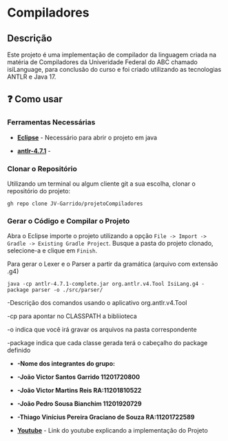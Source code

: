 # Compiladores  

## Descrição

Este projeto é uma implementação de compilador da linguagem criada na matéria de Compiladores da Univeridade Federal do ABC chamado isiLanguage, para conclusão do curso e foi criado utilizando as tecnologias ANTLR e Java 17.


## ❓ Como usar

### Ferramentas Necessárias

- **[Eclipse](https://eclipseide.org/)** - Necessário para abrir o projeto em java

- **[antlr-4.7.1](https://www.antlr.org/download/antlr-4.7.1-complete.jar)** -

### Clonar o Repositório

Utilizando um terminal ou algum cliente git a sua escolha, clonar o repositório do projeto:

```
gh repo clone JV-Garrido/projetoCompiladores
```

### Gerar o Código e Compilar o Projeto

Abra o Eclipse importe o projeto utilizando a opção `File -> Import -> Gradle -> Existing Gradle Project`. Busque a pasta do projeto clonado, selecione-a e clique em `Finish`.

Para gerar o Lexer e o Parser a partir da gramática (arquivo com extensão .g4)

`java -cp antlr-4.7.1-complete.jar org.antlr.v4.Tool IsiLang.g4 -package parser -o ./src/parser/`

-Descrição dos comandos  usando o aplicativo org.antlr.v4.Tool

-cp para apontar no CLASSPATH a bibliioteca

-o indica que você irá gravar os arquivos na pasta correspondente

-package indica que cada classe gerada terá o cabeçalho do package definido


- **-Nome dos integrantes do grupo:**

- **-João Victor Santos Garrido 11201720800**
- **-João Victor Martins Reis  RA:11201810522**
- **-João Pedro Sousa Bianchim 11201920729**
- **-Thiago Vinícius Pereira Graciano de Souza RA:11201722589**


- **[Youtube](https://www.youtube.com/watch?v=OetiuDd8Lac&t=1s&ab_channel=ThiagoVin%C3%ADciusPereiraGracianodeSouza)** - Link do youtube explicando a implementação  do Projeto




